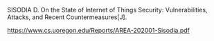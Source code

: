 SISODIA D. On the State of Internet of Things Security: Vulnerabilities, Attacks, and Recent Countermeasures[J].

https://www.cs.uoregon.edu/Reports/AREA-202001-Sisodia.pdf
